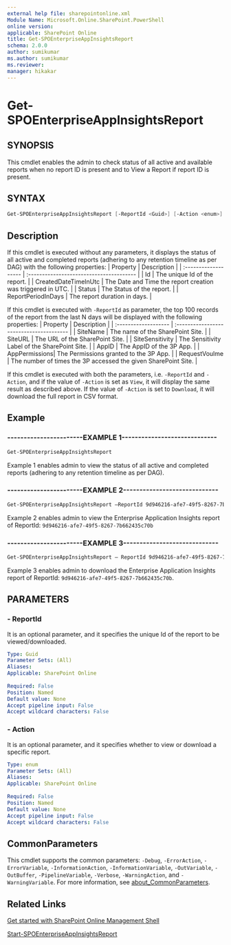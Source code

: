 ```yaml
---
external help file: sharepointonline.xml
Module Name: Microsoft.Online.SharePoint.PowerShell
online version: 
applicable: SharePoint Online
title: Get-SPOEnterpriseAppInsightsReport
schema: 2.0.0
author: sumikumar
ms.author: sumikumar
ms.reviewer:
manager: hikakar
---
```


# Get-SPOEnterpriseAppInsightsReport

## SYNOPSIS

This cmdlet enables the admin to check status of all active and available reports when no report ID is present and to View a Report if report ID is present.

## SYNTAX

```powershell
Get-SPOEnterpriseAppInsightsReport [-ReportId <Guid>] [-Action <enum>]
```

## Description

If this cmdlet is executed without any parameters, it displays the status of all active and completed reports (adhering to any retention timeline as per DAG) with the following properties:
| Property             | Description                              |
| :------------------- | :--------------------------------------- |
| Id | The unique Id of the report.                    |
| CreatedDateTimeInUtc | The Date and Time the report creation was triggered in UTC.                   |
| Status | The Status of the report.               |
| ReportPeriodInDays | The report duration in days.       |

If this cmdlet is executed with `-ReportId` as parameter, the top 100 records of the report from the last N days will be displayed with the following properties:
| Property             | Description                              |
| :------------------- | :--------------------------------------- |
| SiteName | The name of the SharePoint Site.                    |
| SiteURL               | The URL of the SharePoint Site.                   |
| SiteSensitivity | The Sensitivity Label of the SharePoint Site.               |
| AppID | The AppID of the 3P App.       |
| AppPermissions| The Permissions granted to the 3P App. |
| RequestVoulme | The number of times the 3P accessed the given SharePoint Site.          |

If this cmdlet is executed with both the parameters, i.e. `-ReportId` and `-Action`, and if the value of `-Action` is set as `View`, it will display the same result as described above. If the value of `-Action` is set to `Download`, it will download the full report in CSV format.
  
## Example

### -----------------------EXAMPLE 1-----------------------------

```powershell
Get-SPOEnterpriseAppInsightsReport
```

Example 1 enables admin to view the status of all active and completed reports (adhering to any retention timeline as per DAG).

### -----------------------EXAMPLE 2-----------------------------

```powershell
Get-SPOEnterpriseAppInsightsReport –ReportId 9d946216-afe7-49f5-8267-7b662435c70b
```

Example 2 enables admin to view the Enterprise Application Insights report of ReportId: `9d946216-afe7-49f5-8267-7b662435c70b`

### -----------------------EXAMPLE 3-----------------------------

```powershell
Get-SPOEnterpriseAppInsightsReport – ReportId 9d946216-afe7-49f5-8267-7b662435c70b -Action Download
```

Example 3 enables admin to download the Enterprise Application Insights report of ReportId: `9d946216-afe7-49f5-8267-7b662435c70b`.

## PARAMETERS

### - ReportId

It is an optional parameter, and it specifies the unique Id of the report to be viewed/downloaded.

```yaml
Type: Guid
Parameter Sets: (All)
Aliases:
Applicable: SharePoint Online
 
Required: False
Position: Named
Default value: None
Accept pipeline input: False
Accept wildcard characters: False
```

### - Action

It is an optional parameter, and it specifies whether to view or download a specific report.

```yaml
Type: enum
Parameter Sets: (All)
Aliases:
Applicable: SharePoint Online
 
Required: False
Position: Named
Default value: None
Accept pipeline input: False
Accept wildcard characters: False
```

## CommonParameters

This cmdlet supports the common parameters: `-Debug`, `-ErrorAction`, `-ErrorVariable`, `-InformationAction`, `-InformationVariable`, `-OutVariable`, `-OutBuffer`, `-PipelineVariable`, `-Verbose`, `-WarningAction`, and `-WarningVariable`. For more information, see [about_CommonParameters](https://go.microsoft.com/fwlink/?LinkID=113216).

## Related Links

[Get started with SharePoint Online Management Shell](https://learn.microsoft.com/en-us/powershell/sharepoint/sharepoint-online/connect-sharepoint-online)

[Start-SPOEnterpriseAppInsightsReport](https://learn.microsoft.com/en-us/powershell/sharepoint/sharepoint-online/start-spoenterpriseappinsightsreport)